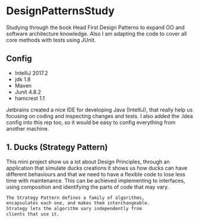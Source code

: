 # DesignPatternsStudy
Studying through the book Head First Design Patterns to expand OO and software architecture knowledge. Also I am adapting the code to cover all core methods with tests using JUnit. 

## Config

* IntelliJ 2017.2
* jdk 1.8
* Maven
* Junit 4.8.2
* hamcrest 1.1

Jetbrains created a nice IDE for developing Java (IntelliJ), that really help us focusing on coding and inspecting changes and tests. I also added the .Idea config into this rep too, so it would be easy to config everything from another machine.

## 1. Ducks (Strategy Pattern)

This mini project show us a lot about Design Principles, through an application that simulate ducks creations it shows us how ducks can have different behaviours and that we need to have a flexible code to lose less time with maintenance. This can be achieved implementing to interfaces, using composition and identifying the parts of code that may vary.

```html
The Strategy Pattern defines a family of algorithms,
encapsulates each one, and makes them interchangeable.
Strategy lets the algorithm vary independently from
clients that use it.
```

